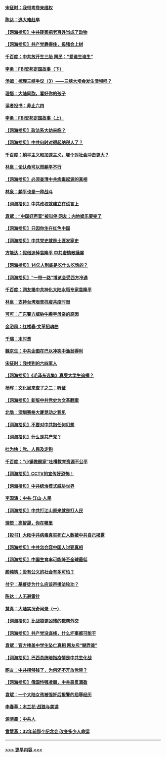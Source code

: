 #### [宋征时：我带考卷来维权](../pages/nsc993/n12994088.md?t=06041052) 
#### [陈达：逃大难赶早](../pages/nsc993/n12993569.md?t=06041052) 
#### [【网海拾贝】中共砖家把老百姓当成了动物](../pages/nsc993/n12993483.md?t=06041052) 
#### [【网海拾贝】共产党靠得住，母猪会上树](../pages/nsc993/n12990730.md?t=06041052) 
#### [千百度：中共放开生三胎 网民：“爱谁生谁生”](../pages/nsc993/n12990644.md?t=06041052) 
#### [李勇：FBI安邦定国故事（下）](../pages/nsc993/n12987854.md?t=06041052) 
#### [汤姆：梳理三峡争议（3）——三峡大坝会发生溃坝吗？](../pages/nsc993/n12989806.md?t=06041052) 
#### [理悟：大陆同胞，看好你的孩子](../pages/nsc993/n12989778.md?t=06041052) 
#### [读者投书：非止六四](../pages/nsc993/n12989673.md?t=06041052) 
#### [李勇：FBI安邦定国故事（上）](../pages/nsc993/n12987749.md?t=06041052) 
#### [【网海拾贝】政法系大劫来临？](../pages/nsc993/n12987596.md?t=06041052) 
#### [【网海拾贝】中共何时对得起纳税人了？](../pages/nsc993/n12985578.md?t=06041052) 
#### [千百度：躺平主义和加速主义，哪个对社会冲击更大？](../pages/nsc993/n12985512.md?t=06041052) 
#### [林泉：论认命可以而躺平不行](../pages/nsc993/n12985505.md?t=06041052) 
#### [【网海拾贝】必须查清中共病毒起源的真相](../pages/nsc993/n12984276.md?t=06041052) 
#### [林泉：躺平也是一种战斗](../pages/nsc993/n12984194.md?t=06041052) 
#### [【网海拾贝】中共政权就建立在谎言上](../pages/nsc993/n12981880.md?t=06041052) 
#### [袁斌：“中国好声音”被叫停 网友：内地娱乐要完了](../pages/nsc993/n12981826.md?t=06041052) 
#### [【网海拾贝】只因你生在红色中国](../pages/nsc993/n12979096.md?t=06041052) 
#### [【网海拾贝】中共党史就是土匪发家史](../pages/nsc993/n12976478.md?t=06041052) 
#### [方能达：假借追悼袁隆平 中共虚情散臊腥](../pages/nsc993/n12976396.md?t=06041052) 
#### [【网海拾贝】14亿人到底是吃什么吃饱的？](../pages/nsc993/n12974125.md?t=06041052) 
#### [【网海拾贝】“一带一路”博览会受西方冷遇](../pages/nsc993/n12971787.md?t=06041052) 
#### [千百度：网友揭中共神化大陆水稻专家袁隆平](../pages/nsc993/n12971733.md?t=06041052) 
#### [林泉：支持台湾艰苦抗疫共度时艰](../pages/nsc993/n12971350.md?t=06041052) 
#### [可可：广东警方威胁牛腾宇母亲的原因](../pages/nsc993/n12971100.md?t=06041052) 
#### [金浴凤：红楼春·文革招魂曲](../pages/nsc993/n12970354.md?t=06041052) 
#### [千瑞：末时景](../pages/nsc993/n12970337.md?t=06041052) 
#### [魏京生：中共企图在巴以冲突中渔翁得利](../pages/nsc993/n12970286.md?t=06041052) 
#### [宋征时：我找到的六四军人](../pages/nsc993/n12970213.md?t=06041052) 
#### [【网海拾贝】《毛泽东选集》真受大学生追捧？](../pages/nsc993/n12968779.md?t=06041052) 
#### [杨晖：文化局来查了之二：听证](../pages/nsc993/n12966528.md?t=06041052) 
#### [【网海拾贝】新版中共党史为文革翻案](../pages/nsc993/n12967526.md?t=06041052) 
#### [北隐：深圳赛格大厦晃动之我见](../pages/nsc993/n12967393.md?t=06041052) 
#### [【网海拾贝】不要对中共抱任何幻想](../pages/nsc993/n12965222.md?t=06041052) 
#### [【网海拾贝】什么是共产党？](../pages/nsc993/n12962781.md?t=06041052) 
#### [吐为快：党、人民及走狗](../pages/nsc993/n12962747.md?t=06041052) 
#### [千百度：“小镇做题家”吐槽教育资源不公平](../pages/nsc993/n12962705.md?t=06041052) 
#### [【网海拾贝】CCTV的宣传好恐怖！](../pages/nsc993/n12959984.md?t=06041052) 
#### [【网海拾贝】中共统治模式威胁世界](../pages/nsc993/n12957622.md?t=06041052) 
#### [李国涛：中共‧江山‧人民](../pages/nsc993/n12957502.md?t=06041052) 
#### [【网海拾贝】中共打江山原来就是打人民](../pages/nsc993/n12954345.md?t=06041052) 
#### [理悟：高智晟，你在哪里](../pages/nsc993/n12953115.md?t=06041052) 
#### [【投书】大陆中共病毒真实死亡人数被中共自己揭露](../pages/nsc993/n12953050.md?t=06041052) 
#### [【网海拾贝】中共怎会容中国人讨要真相](../pages/nsc993/n12952161.md?t=06041052) 
#### [【网海拾贝】中国生育率可能降至全球最低](../pages/nsc993/n12948793.md?t=06041052) 
#### [颜纯钩：没有公义的社会有多可怕？](../pages/nsc993/n12947626.md?t=06041052) 
#### [付宁：基督徒为什么应该声援法轮功？](../pages/nsc993/n12947233.md?t=06041052) 
#### [陈达：人无避雷针](../pages/nsc993/n12947098.md?t=06041052) 
#### [慧真：大陆实况奇闻录（一）](../pages/nsc993/n12945811.md?t=06041052) 
#### [【网海拾贝】比战狼更凶残的戳瞎外交](../pages/nsc993/n12945717.md?t=06041052) 
#### [【网海拾贝】共产党没底线，什么坏事都可能干](../pages/nsc993/n12942090.md?t=06041052) 
#### [袁斌：官方掩盖中学生坠亡真相 网友斥“糊弄谁”](../pages/nsc993/n12942029.md?t=06041052) 
#### [【网海拾贝】巴西总统暗指疫情是中共生化战](../pages/nsc993/n12938999.md?t=06041052) 
#### [网友：中共捞够钱了，为何还不开放党禁？](../pages/nsc993/n12938952.md?t=06041052) 
#### [【网海拾贝】俄国恃强凌弱，中共恶贯满盈](../pages/nsc993/n12936626.md?t=06041052) 
#### [袁斌：一个大陆女孩被强奸后报警的屈辱经历](../pages/nsc993/n12936547.md?t=06041052) 
#### [李春草：木兰花·战狼与美谍](../pages/nsc993/n12935995.md?t=06041052) 
#### [源清晨：中共人](../pages/nsc993/n12935589.md?t=06041052) 
#### [曾慧燕：32年前那个纪念会 改变多少人命运](../pages/nsc993/n12934233.md?t=06041052) 

----
#### [ >>> 更早内容 <<< ](../indexes/nsc993-earlier.md)
